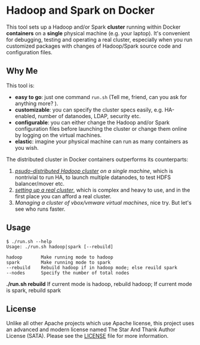 # Hadoop and Spark on Docker

This tool sets up a Hadoop and/or Spark **cluster** running within Docker **containers** on a **single** physical machine (e.g. your laptop). It's convenient for debugging, testing and operating a real cluster, especially when you run customized packages with changes of Hadoop/Spark source code and configuration files.

## Why Me
This tool is:

- **easy to go**: just one command `run.sh` (Tell me, friend, can you ask for anything more? ).
- **customizable**: you can specify the cluster specs easily, e.g. HA-enabled, number of datanodes, LDAP, security etc.
- **configurable**: you can either change the Hadoop and/or Spark configuration files before launching the cluster or change them online by logging on the virtual machines.
- **elastic**: imagine your physical machine can run as many containers as you wish.

The distributed cluster in Docker containers outperforms its counterparts:

1. _[psudo-distributed Hadoop cluster](https://hadoop.apache.org/docs/current/hadoop-project-dist/hadoop-common/SingleCluster.html) on a single machine_, which is nontrivial to run HA, to launch multiple datanodes, to test HDFS balancer/mover etc.
1. _[setting up a real cluster](https://hadoop.apache.org/docs/current/hadoop-project-dist/hadoop-common/ClusterSetup.html)_, which is complex and heavy to use, and in the first place you can afford a real cluster.
1. _Managing a cluster of vbox/vmware virtual machines_, nice try. But let's see who runs faster.

## Usage

```
$ ./run.sh --help
Usage: ./run.sh hadoop|spark [--rebuild]

hadoop       Make running mode to hadoop
spark        Make running mode to spark
--rebuild    Rebuild hadoop if in hadoop mode; else reuild spark
--nodes      Specify the number of total nodes
```

**./run.sh rebuild**      If current mode is hadoop, rebuild hadoop; If current mode is spark, rebuild spark

## License
Unlike all other Apache projects which use Apache license, this project uses an advanced and modern license named The Star And Thank Author License (SATA). Please see the [LICENSE](LICENSE) file for more information.
